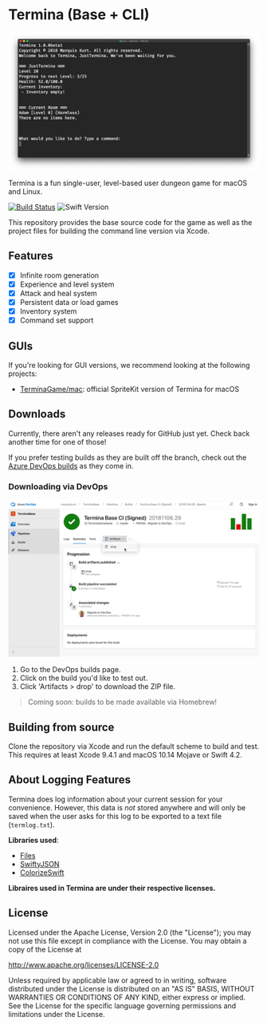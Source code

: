 # Termina (Base + CLI)

![Screenshot](img/screenshot.png)

Termina is a fun single-user, level-based user dungeon game for macOS and Linux.

[![Build Status](https://marquiskurt.visualstudio.com/TerminaBase/_apis/build/status/Termina%20Base%20CI%20(Signed))](https://marquiskurt.visualstudio.com/TerminaBase/_build/latest?definitionId=6)
![Swift Version](https://img.shields.io/badge/swift-4.2-orange.svg)

This repository provides the base source code for the game as well as the project files for building the command line version via Xcode.

## Features
- [x] Infinite room generation
- [x] Experience and level system
- [x] Attack and heal system
- [x] Persistent data or load games
- [x] Inventory system
- [x] Command set support

## GUIs
If you're looking for GUI versions, we recommend looking at the following projects:
- [TerminaGame/mac](https://github.com/TerminaGame/mac): official SpriteKit version of Termina for macOS

## Downloads
Currently, there aren't any releases ready for GitHub just yet. Check back another time for one of those!

If you prefer testing builds as they are built off the branch, check out the [Azure DevOps builds](https://marquiskurt.visualstudio.com/TerminaBase/_build?definitionId=6) as they come in.

### Downloading via DevOps
![DevOps downloads](img/devops.png)
1. Go to the DevOps builds page.
2. Click on the build you'd like to test out.
3. Click 'Artifacts > drop' to download the ZIP file.

> Coming soon: builds to be made available via Homebrew!

## Building from source
Clone the repository via Xcode and run the default scheme to build and test. This requires at least Xcode 9.4.1 and macOS 10.14 Mojave or Swift 4.2.

## About Logging Features
Termina does log information about your current session for your convenience. However, this data is _not_ stored anywhere and will only be saved when the user asks for this log to be exported to a text file (`termlog.txt`).

**Libraries used**:
- [Files](https://github.com/JohnSundell/Files)
- [SwiftyJSON](https://github.com/SwiftyJSON/SwiftyJSON)
- [ColorizeSwift](https://github.com/mtynior/ColorizeSwift/)

**Libraires used in Termina are under their respective licenses.**

## License
Licensed under the Apache License, Version 2.0 (the "License");
you may not use this file except in compliance with the License.
You may obtain a copy of the License at

http://www.apache.org/licenses/LICENSE-2.0

Unless required by applicable law or agreed to in writing, software
distributed under the License is distributed on an "AS IS" BASIS,
WITHOUT WARRANTIES OR CONDITIONS OF ANY KIND, either express or implied.
See the License for the specific language governing permissions and
limitations under the License.

